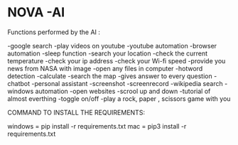 # NOVA -AI
Functions performed by the AI :

-google search
-play videos on youtube
-youtube automation
-browser automation
-sleep function
-search your location
-check the current temperature
-check your ip address
-check your Wi-fi speed
-provide you news from NASA with image
-open any files in computer
-hotword detection
-calculate 
-search the map
-gives answer to every question
-chatbot
-personal assistant
-screenshot
-screenrecord
-wikipedia search
-windows automation
-open websites
-scrool up and down
-tutorial of almost everthing
-toggle on/off
-play a rock, paper , scissors game with you

COMMAND TO INSTALL THE REQUIREMENTS:

windows = pip install -r requirements.txt
mac = pip3 install -r requirements.txt
